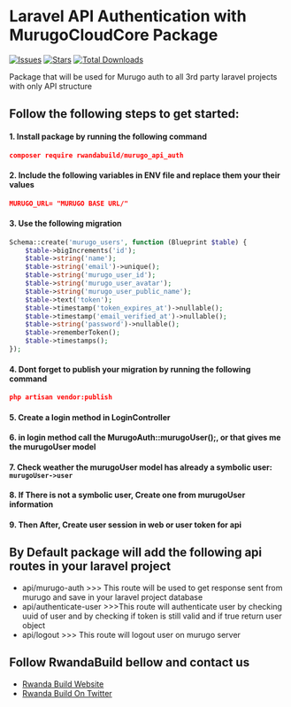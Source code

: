 # Laravel API Authentication with MurugoCloudCore Package

[![Issues](https://img.shields.io/github/issues/RWBuild/package_MurugoAuth_API-Laravel.svg?style=flat-square)](https://github.com/RWBuild/package_MurugoAuth_API-Laravel/issues)
[![Stars](https://img.shields.io/github/stars/RWBuild/package_MurugoAuth_API-Laravel.svg?style=flat-square)](https://github.com/RWBuild/package_MurugoAuth_API-Laravel/stargazers)
[![Total Downloads](https://img.shields.io/packagist/dt/rwandabuild/murugo_api_auth.svg?style=flat-square)](https://packagist.org/packages/rwandabuild/murugo_api_auth)

Package that will be used for Murugo auth to all 3rd party laravel projects with only API structure

## Follow the following steps to get started:

#### 1. Install package by running the following command

```json
composer require rwandabuild/murugo_api_auth
```

#### 2. Include the following variables in ENV file and replace them your their values
```json
MURUGO_URL= "MURUGO BASE URL/"
```

#### 3. Use the following migration
```php
Schema::create('murugo_users', function (Blueprint $table) {
    $table->bigIncrements('id');
    $table->string('name');
    $table->string('email')->unique();
    $table->string('murugo_user_id');
    $table->string('murugo_user_avatar');
    $table->string('murugo_user_public_name');
    $table->text('token');
    $table->timestamp('token_expires_at')->nullable();
    $table->timestamp('email_verified_at')->nullable();
    $table->string('password')->nullable();
    $table->rememberToken();
    $table->timestamps();
});
```
#### 4. Dont forget to publish your migration by running the following command
```json
php artisan vendor:publish
```

#### 5. Create a login method in LoginController
#### 6. in login method call the MurugoAuth::murugoUser();, or  that gives me the murugoUser model
#### 7. Check weather the  murugoUser model has already a symbolic user: `murugoUser->user`
#### 8. If There is not a symbolic user, Create one from murugoUser information
#### 9. Then After, Create user session in web or user token for api
## By Default package will add the following api routes in your laravel project

- api/murugo-auth >>> This route will be used to get response sent from murugo and save in your laravel project database
- api/authenticate-user >>>This route will authenticate user by checking uuid of user and by checking if token is still valid and if true return user object
- api/logout >>> This route will logout user on murugo server
## Follow RwandaBuild bellow and contact us

- [Rwanda Build Website](https://rwandabuildprogram.com/)
- [Rwanda Build On Twitter](https://twitter.com/RwandaBuild)